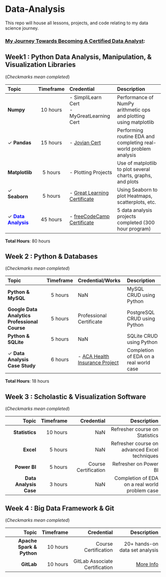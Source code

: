 # Data-Analysis
This repo will house all lessons, projects, and code relating to my data science journey. 

<h3><ins>My Journey Towards Becoming A Certified Data Analyst</ins>:<h3> 

## Week1 : Python Data Analysis, Manipulation, & Visualization Libraries
(<i>Checkmarks mean completed</i>)

| Topic | Timeframe | Credential | Description | 
|:---|:---:|:---|:---|
| <b>Numpy</b> | 10 hours | - SimpliLearn Cert<br> - MyGreatLearning Cert | Performance of NumPy arithmetic ops and plotting using matplotlib |
| &check; <b>Pandas</b> | 15 hours | - [Jovian Cert](https://drive.google.com/file/d/12MJKU8uabmaDJok-Zo3if477MHOMJmG1/view?usp=sharing) | Performing routine EDA and completing real-world problem analysis |
| <b>Matplotlib</b> | 5 hours | - Plotting Projects | Use of matplotlib to plot several charts, graphs, and plots | 
| &check; <b>Seaborn</b></p> | 5 hours | - [Great Learning Certificate](https://drive.google.com/file/d/1_nKRihGOZb0xA4dpM_8LQU6TcMvopLPv/view?usp=sharing) | Using Seaborn to plot Heatmaps, scatterplots, etc. | 
| &check; <span style='color:blue'><b>Data Analysis</b></span>| 45 hours | - [freeCodeCamp Certificate](https://freecodecamp.org/certification/xxk1ng0fh3artzxx/data-analysis-with-python-v7) | 5 data analysis projects completed (300 hour program) | 

<b>Total Hours</b>: 80 hours

## Week 2 : Python & Databases
(<i>Checkmarks mean completed</i>)

| Topic | Timeframe | Credential/Works | Description | 
|:---|:---:|:---|:---|
| <b>Python & MySQL</b> | 5 hours | NaN | MySQL CRUD using Python |
| <b>Google Data Analytics Professional Course</b> | 5 hours | Professional Certificate | PostgreSQL CRUD using Python | 
| <b>Python & SQLite</b> | 5 hours | NaN | SQLite CRUD using Python |
| &check; <b>Data Analysis Case Study</b> | 6 hours | - [ACA Health Insurance Project](https://github.com/xxkohxx/PythonStuff/blob/a945c088cde57ea14aa2a9a074d421dbf2cd5376/B_Data_Science_Journey/0.%20Projects/e.%20Jovian%20Cert/Analysis_Health%20Insurance%20Coverage.ipynb) | Completion of EDA on a real world case |

<b>Total Hours</b>: 18 hours

## Week 3 : Scholastic & Visualization Software
(<i>Checkmarks mean completed</i>)

| Topic | Timeframe | Credential | Description | 
|---:|---:|---:|---:|
| <b>Statistics</b> | 10 hours | NaN | Refresher course on Statistics
| <b>Excel</b> | 5 hours | NaN | Refresher course on advanced Excel techniques
| <b>Power BI</b> | 5 hours | Course Certification | Refresher on Power BI
| <b>Data Analysis Case</b> | 3 hours | NaN | Completion of EDA on a real world problem case |

## Week 4 : Big Data Framework & Git
(<i>Checkmarks mean completed</i>)

| Topic | Timeframe | Credential | Description | 
|---:|---:|---:|---:|
| <b>Apache Spark & Python</b> | 10 hours | Course Certification | 20+ hands-on data set analysis |
| <b>GitLab</b> | 10 hours | GitLab Associate Certification | <a href="">More Info</a>
